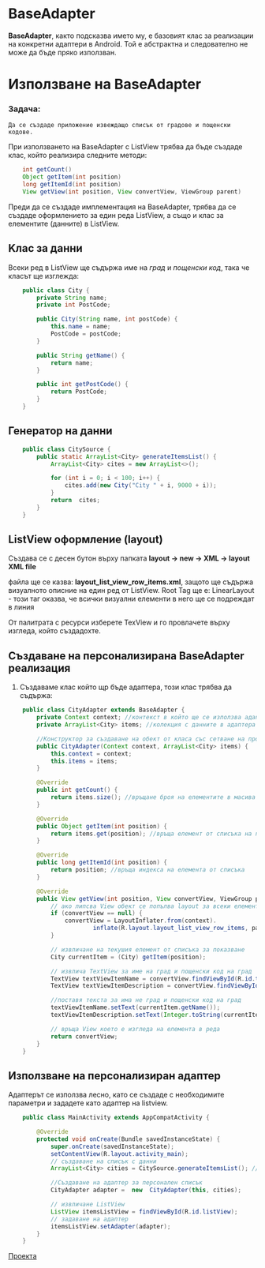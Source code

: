 # BaseAdapter

**BaseAdapter**, както подсказва името му, е базовият клас за реализации на конкретни адаптери в Android. Той е абстрактна и следователно не може да бъде пряко използван.

# Използване на BaseAdapter

### Задача:
```
Да се създаде приложение извеждащо списък от градове и пощенски кодове.
```

При използването на BaseAdapter с ListView трябва да бъде създаде клас, който реализира следните методи:

```java
    int getCount()
    Object getItem(int position)
    long getItemId(int position)
    View getView(int position, View convertView, ViewGroup parent)
```
Преди да се създаде имплементация на BaseAdapter, трябва да се създаде оформлението за един реда ListView, а също и клас за елементите (данните) в ListView.

## Kлас за данни

Всеки ред в ListView ще съдържа име на *град* и *пощенски код*, така че класът ще изглежда:

```java
    public class City {
        private String name;
        private int PostCode;

        public City(String name, int postCode) {
            this.name = name;
            PostCode = postCode;
        }

        public String getName() {
            return name;
        }

        public int getPostCode() {
            return PostCode;
        }
    }
```

## Генератор на данни

```java
    public class CitySource {
        public static ArrayList<City> generateItemsList() {
            ArrayList<City> cites = new ArrayList<>();

            for (int i = 0; i < 100; i++) {
                cites.add(new City("City " + i, 9000 + i));
            }
            return  cites;
        }
    }
```

## ListView оформление (layout)

Създава се с десен бутон върху папката **layout -> new -> XML -> layout XML file**

файла ще се казва: **layout_list_view_row_items.xml**, защото ще съдържа визуалното описние на един ред от ListView.
Root Tag ще е: LinearLayout - този таг оказва, че всички визуални елементи в него ще се подреждат в линия

От палитрата с ресурси изберете TexView и го провлачете върху изгледа, който създадохте.

## Създаване на персонализирана BaseAdapter реализация

1. Създаваме клас който щр бъде адаптера, този клас трябва да съдържа:

```java
    public class CityAdapter extends BaseAdapter {
        private Context context; //контекст в който ще се използва адаптера
        private ArrayList<City> items; //колекция с данните в адаптера

        //Конструктор за създаване на обект от класа със сетване на променливите в класа
        public CityAdapter(Context context, ArrayList<City> items) {
            this.context = context;
            this.items = items;
        }

        @Override
        public int getCount() {
            return items.size(); //връщане броя на елементите в масива
        }

        @Override
        public Object getItem(int position) {
            return items.get(position); //връща елемент от списъка на посочената позиция
        }

        @Override
        public long getItemId(int position) {
            return position; //връща индекса на елемента от списъка
        }

        @Override
        public View getView(int position, View convertView, ViewGroup parent) {
            // ако липсва View обект се попълва layout за всеки елемент в списъка
            if (convertView == null) {
                convertView = LayoutInflater.from(context).
                        inflate(R.layout.layout_list_view_row_items, parent, false);
            }

            // извличане на текушия елемент от списъка за показване
            City currentItem = (City) getItem(position);

            // извлича TextView за име на град и пощенски код на град
            TextView textViewItemName = convertView.findViewById(R.id.textView);
            TextView textViewItemDescription = convertView.findViewById(R.id.textView2);

            //поставя текста за има не град и пощенски код на град
            textViewItemName.setText(currentItem.getName());
            textViewItemDescription.setText(Integer.toString(currentItem.getPostCode()));

            // връща View което е изгледа на елемента в реда
            return convertView;
        }
    }
```

## Използване на персонализиран адаптер

Адаптерът се използва лесно, като се създаде с необходимите параметри и зададете като адаптер на listview.

```java
    public class MainActivity extends AppCompatActivity {

        @Override
        protected void onCreate(Bundle savedInstanceState) {
            super.onCreate(savedInstanceState);
            setContentView(R.layout.activity_main);
            // създаване на списък с данни
            ArrayList<City> cities = CitySource.generateItemsList(); // функция за получawane списък с елементи

            //Създаване на адаптер за персонален списък
            CityAdapter adapter =  new  CityAdapter(this, cities);

            // извличане ListView
            ListView itemsListView = findViewById(R.id.listView);
            // задаване на адаптер
            itemsListView.setAdapter(adapter);
        }
    }
```

[Проекта]()

